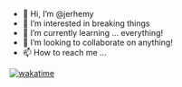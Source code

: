 - 👋 Hi, I’m @jerhemy
- 👀 I’m interested in breaking things
- 🌱 I’m currently learning ... everything!
- 💞️ I’m looking to collaborate on anything!
- 📫 How to reach me ...

[![wakatime](https://wakatime.com/badge/user/e7c77225-935a-492f-b0a0-da0b75d73c6a.svg)](https://wakatime.com/@e7c77225-935a-492f-b0a0-da0b75d73c6a)

<!---
jerhemy/jerhemy is a ✨ special ✨ repository because its `README.md` (this file) appears on your GitHub profile.
You can click the Preview link to take a look at your changes.
--->
